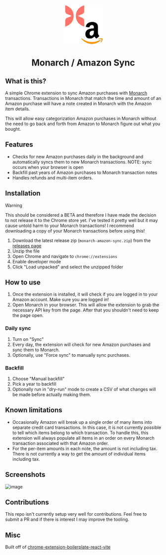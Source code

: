 <div align="center">
<img src="public/icon-128.png" alt="logo"/>
<h1>Monarch / Amazon Sync</h1>
</div>

## What is this?

A simple Chrome extension to sync Amazon purchases with [Monarch](https://monarchmoney.com) transactions. Transactions in Monarch that match the time and amount of an Amazon purchase will have a note created in Monarch with the Amazon item details.

This will allow easy categorization Amazon purchases in Monarch without the need to go back and forth from Amazon to Monarch figure out what you bought.

## Features

- Checks for new Amazon purchases daily in the background and automatically syncs them to new Monarch transactions. NOTE: sync occurs when your browser is open
- Backfill past years of Amazon purchases to Monarch transaction notes
- Handles refunds and multi-item orders.

## Installation

> [!WARNING]
> This should be considered a BETA and therefore I have made the decision to not release it to the Chrome store yet. I've tested it pretty well but it may cause untold harm to your Monarch transactions! I recommend downloading a copy of your Monarch transactions before using this!

1. Download the latest release zip (`monarch-amazon-sync.zip`) from the [releases page](https://github.com/alex-peck/monarch-amazon-sync/releases)
2. Unzip the file
3. Open Chrome and navigate to `chrome://extensions`
4. Enable developer mode
5. Click "Load unpacked" and select the unzipped folder

## How to use

1. Once the extension is installed, it will check if you are logged in to your Amazon account. Make sure you are logged in!
2. Open Monarch in your browser. This will allow the extension to grab the necessary API key from the page. After that you shouldn't need to keep the page open.

### Daily sync
1. Turn on "Sync"
2. Every day, the extension will check for new Amazon purchases and sync them to Monarch.
3. Optionally, use "Force sync" to manually sync purchases.

### Backfill
1. Choose "Manual backfill"
2. Pick a year to backfill
3. Optionally run in "dry-run" mode to create a CSV of what changes will be made before actually making them.

## Known limitations
- Occasionally Amazon will break up a single order of many items into separate credit card transactions.
In this case, it is not currently possible to tell which items belong to which transaction.
To handle this, this extension will always populate all items in an order on every Monarch transaction associated with that Amazon order.
- For the per-item amounts in each note, the amount is not including tax. There is not currently a way to get the amount of individual items including tax.

## Screenshots
<img width="319" alt="image" src="https://github.com/alex-peck/monarch-amazon-sync/assets/53013351/af77f2b8-d92f-42ff-bc37-c7cedaf22fe9">

## Contributions

This repo isn't currently setup very well for contributions. Feel free to submit a PR and if there is interest I may improve the tooling.

## Misc

Built off of [chrome-extension-boilerplate-react-vite](https://github.com/Jonghakseo/chrome-extension-boilerplate-react-vite)

